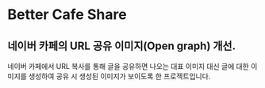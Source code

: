 # Better Cafe Share

## 네이버 카페의 URL 공유 이미지(Open graph) 개선.

네이버 카페에서 URL 복사를 통해 글을 공유하면 나오는 대표 이미지 대신 글에 대한 이미지를 생성하여 공유 시 생성된 이미지가 보이도록 한 프로젝트입니다.
